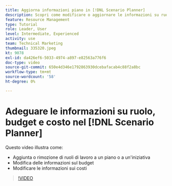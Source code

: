 ```yaml
---
title: Aggiorna informazioni piano in [!DNL Scenario Planner]
description: Scopri come modificare o aggiornare le informazioni su ruoli, budget o costi di un processo dopo la creazione di un piano o di un’iniziativa nel [!DNL Scenario Planner].
feature: Resource Management
type: Tutorial
role: Leader, User
level: Intermediate, Experienced
activity: use
team: Technical Marketing
thumbnail: 335320.jpeg
kt: 9078
exl-id: da426ef6-5033-4974-a897-e82563a776f6
doc-type: video
source-git-commit: 650e4d346e1792863930dcebafacab4c88f2a8bc
workflow-type: tm+mt
source-wordcount: '58'
ht-degree: 0%

---
```


# Adeguare le informazioni su ruolo, budget e costo nel [!DNL Scenario Planner]

Questo video illustra come:

* Aggiunta o rimozione di ruoli di lavoro a un piano o a un&#39;iniziativa
* Modifica delle informazioni sul budget
* Modificare le informazioni sui costi

>[!VIDEO](https://video.tv.adobe.com/v/335320/?quality=12&learn=on)
